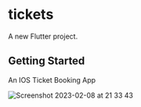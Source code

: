 # tickets

A new Flutter project.

## Getting Started

An IOS Ticket Booking App 

![Screenshot 2023-02-08 at 21 33 43](https://user-images.githubusercontent.com/91434033/217644785-7e58bd6e-636b-4144-a8c9-64da9bd5fb84.png)


